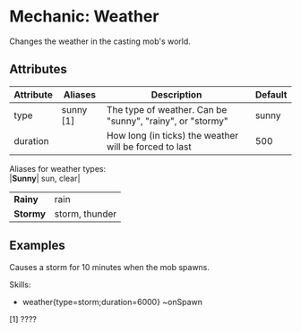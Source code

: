 Mechanic: Weather
=================

Changes the weather in the casting mob's world.

Attributes
----------

| Attribute | Aliases   | Description  | Default |
|-----------|-----------|-----------------------------------------------------------|---------|
| type  | sunny [1] | The type of weather. Can be "sunny", "rainy", or "stormy" | sunny   |
| duration  |   | How long (in ticks) the weather will be forced to last| 500 |

  
Aliases for weather types:  
|**Sunny**| sun, clear|

|||
|------------|----------------|
| **Rainy**  | rain   |
| **Stormy** | storm, thunder |

Examples
--------

Causes a storm for 10 minutes when the mob spawns.

  Skills:
  - weather{type=storm;duration=6000} ~onSpawn

[1] ????
